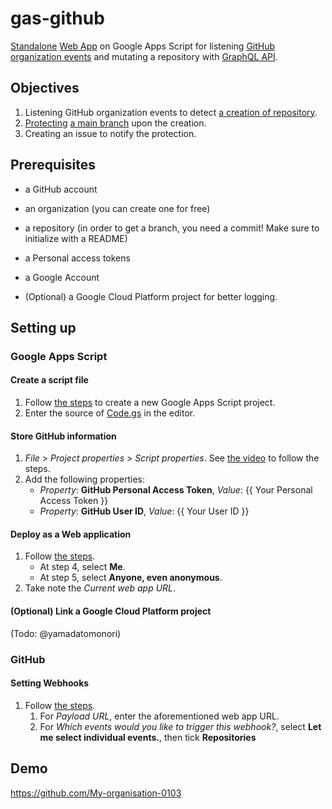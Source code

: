 # gas-github
[Standalone](https://developers.google.com/apps-script/guides/standalone) [Web App](https://developers.google.com/apps-script/guides/web) on Google Apps Script for listening [GitHub organization events](https://developer.github.com/webhooks/#events) and mutating a repository with [GraphQL API](https://docs.github.com/en/free-pro-team@latest/graphql).

## Objectives
1. Listening GitHub organization events to detect [a creation of repository](https://docs.github.com/en/free-pro-team@latest/developers/webhooks-and-events/webhook-events-and-payloads#repository).
1. [Protecting](https://docs.github.com/en/free-pro-team@latest/github/administering-a-repository/configuring-protected-branches) [a main branch](https://github.com/github/renaming#new-repositories-use-main-as-default-branch-name) upon the creation.
1. Creating an issue to notify the protection.

## Prerequisites
* a GitHub account
* an organization (you can create one for free)
* a repository (in order to get a branch, you need a commit! Make sure to initialize with a README)
* a Personal access tokens

* a Google Account
* (Optional) a Google Cloud Platform project for better logging.

## Setting up
### Google Apps Script
#### Create a script file
1. Follow [the steps](https://developers.google.com/apps-script/guides/standalone#creating_a_standalone_script) to create a new Google Apps Script project.
2. Enter the source of [Code.gs](https://github.com/yamadatomonori/gas-github/blob/main/Code.gs) in the editor.

#### Store GitHub information  
1. _File_ > _Project properties_ > _Script properties_. See [the video](https://youtu.be/-uREM_nJf60?list=PLbsvRhEyGkKdUKw5d8wURpo_AX-gViZ_G&t=218) to follow the steps.
1. Add the following properties:
   * _Property_: **GitHub Personal Access Token**, _Value_: {{ Your Personal Access Token }}
   * _Property_: **GitHub User ID**, _Value_: {{ Your User ID }}
  
#### Deploy as a Web application
1. Follow [the steps](https://developers.google.com/apps-script/guides/web#deploy_a_script_as_a_web_app).
   *  At step 4, select **Me**.
   *  At step 5, select **Anyone, even anonymous**.
1. Take note the _Current web app URL_.

#### (Optional) Link a Google Cloud Platform project
(Todo: @yamadatomonori)

### GitHub
#### Setting Webhooks
1. Follow [the steps](https://docs.github.com/en/free-pro-team@latest/developers/webhooks-and-events/creating-webhooks#setting-up-a-webhook).
   1. For _Payload URL_, enter the aforementioned web app URL.
   1. For _Which events would you like to trigger this webhook?_, select **Let me select individual events.**, then tick **Repositories**

## Demo
https://github.com/My-organisation-0103
